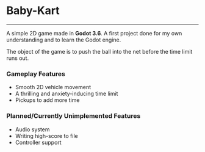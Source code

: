 # Baby-Kart
---
A simple 2D game made in **Godot 3.6**.
A first project done for my own understanding and to learn the Godot engine.

The object of the game is to push the ball into the net before the time limit runs out.

### Gameplay Features
- Smooth 2D vehicle movement
- A thrilling and anxiety-inducing time limit
- Pickups to add more time

### Planned/Currently Unimplemented Features
- Audio system
- Writing high-score to file
- Controller support
